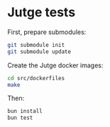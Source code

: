 # Jutge tests

First, prepare submodules:
```sh
git submodule init
git submodule update
```

Create the Jutge docker images:
```sh
cd src/dockerfiles
make
```

Then:
```bash
bun install
bun test
```

